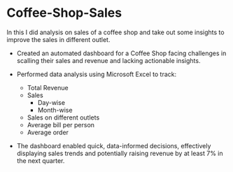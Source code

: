 # Coffee-Shop-Sales
In this I did analysis on sales of a coffee shop and take out some insights to improve the sales in different outlet.
* Created an automated dashboard for a Coffee Shop facing challenges in scalling their sales and revenue and lacking actionable insights.
* Performed data analysis using Microsoft Excel to track:
  * Total Revenue
  * Sales
    * Day-wise
    * Month-wise
  * Sales on different outlets
  * Average bill per person
  * Average order
  
* The dashboard enabled quick, data-informed decisions, effectively displaying sales trends and potentially raising revenue by at least 7% in the next quarter.